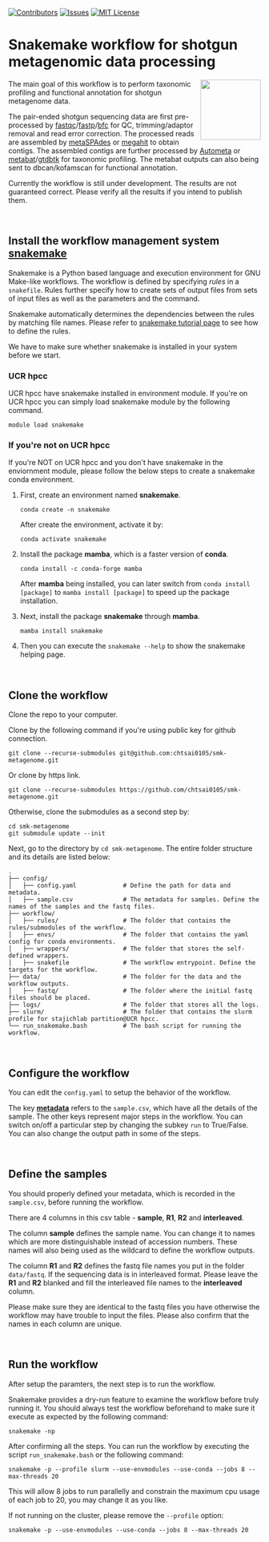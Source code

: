 [![Contributors][contributors-shield]][contributors-url]
[![Issues][issues-shield]][issues-url]
[![MIT License][license-shield]][license-url]

[contributors-shield]: https://img.shields.io/github/contributors/chtsai0105/smk-metagenome
[contributors-url]: https://github.com/chtsai0105/smk-metagenome/graphs/contributors
[issues-shield]: https://img.shields.io/github/issues/chtsai0105/smk-metagenome
[issues-url]: https://github.com/chtsai0105/smk-metagenome/issues
[license-shield]: https://img.shields.io/github/license/chtsai0105/smk-metagenome?label=license
[license-url]: https://github.com/chtsai0105/smk-metagenome/blob/master/LICENSE

# Snakemake workflow for shotgun metagenomic data processing
<img align="right" width="120" height="120" src="https://avatars.githubusercontent.com/u/33450111?s=200&v=4">
The main goal of this workflow is to perform taxonomic profiling and functional annotation for shotgun metagenome data.

The pair-ended shotgun sequencing data are first pre-processed by
[fastqc](https://github.com/s-andrews/FastQC)/[fastp](https://github.com/OpenGene/fastp)/[bfc](https://github.com/lh3/bfc) for
QC, trimming/adaptor removal and read error correction.
The processed reads are assembled by [metaSPAdes](https://github.com/ablab/spades) or
[megahit](https://github.com/voutcn/megahit) to obtain contigs.
The assembled contigs are further processed by [Autometa](https://github.com/KwanLab/Autometa) or
[metabat](https://bitbucket.org/berkeleylab/metabat)/[gtdbtk](https://github.com/Ecogenomics/GTDBTk) for taxonomic profiling.
The metabat outputs can also being sent to dbcan/kofamscan for functional annotation.

Currently the workflow is still under development. The results are not guaranteed correct.
Please verify all the results if you intend to publish them.

<br>

## Install the workflow management system [**snakemake**](https://snakemake.readthedocs.io/en/stable/index.html)
Snakemake is a Python based language and execution environment for GNU Make-like workflows.
The workflow is defined by specifying *rules* in a `snakefile`.
Rules further specify how to create sets of output files from sets of input files as well as the parameters and the command.

Snakemake automatically determines the dependencies between the rules by matching file names.
Please refer to [snakemake tutorial page](https://snakemake.readthedocs.io/en/stable/tutorial/basics.html) to see how to define the rules.

We have to make sure whether snakemake is installed in your system before we start.

### UCR hpcc
UCR hpcc have snakemake installed in environment module. If you're on UCR hpcc you can simply load snakemake module by the following command.
```
module load snakemake
```

### If you're not on UCR hpcc
If you're NOT on UCR hpcc and you don't have snakemake in the enviornment module, please follow the below steps to create a snakemake conda environment.
1. First, create an environment named **snakemake**.

    ```
    conda create -n snakemake
    ```

    After create the environment, activate it by:
    
    ```
    conda activate snakemake
    ```

2. Install the package **mamba**, which is a faster version of **conda**. 

    ```
    conda install -c conda-forge mamba
    ```
    
    After **mamba** being installed, you can later switch from `conda install [package]` to `mamba install [package]` to speed up the package installation.

3. Next, install the package **snakemake** through **mamba**.
    
    ```
    mamba install snakemake
    ```
    
4. Then you can execute the `snakemake --help` to show the snakemake helping page.

<br>

## Clone the workflow

Clone the repo to your computer.

Clone by the following command if you're using public key for github connection.

```
git clone --recurse-submodules git@github.com:chtsai0105/smk-metagenome.git
```

Or clone by https link.

```
git clone --recurse-submodules https://github.com/chtsai0105/smk-metagenome.git
```

Otherwise, clone the submodules as a second step by:
```
cd smk-metagenome
git submodule update --init
```

Next, go to the directory by `cd smk-metagenome`. The entire folder structure and its details are listed below:

    .
    ├── config/
    │   ├── config.yaml             # Define the path for data and metadata.
    │   ├── sample.csv              # The metadata for samples. Define the names of the samples and the fastq files.
    ├── workflow/
    │   ├── rules/                  # The folder that contains the rules/submodules of the workflow.
    │   ├── envs/                   # The folder that contains the yaml config for conda environments.
    │   ├── wrappers/               # The folder that stores the self-defined wrappers.
    │   ├── snakefile               # The workflow entrypoint. Define the targets for the workflow.
    ├── data/                       # The folder for the data and the workflow outputs.
    │   ├── fastq/                  # The folder where the initial fastq files should be placed.
    ├── logs/                       # The folder that stores all the logs.
    ├── slurm/                      # The folder that contains the slurm profile for stajichlab partition@UCR hpcc.
    └── run_snakemake.bash          # The bash script for running the workflow.

<br>

## Configure the workflow

You can edit the `config.yaml` to setup the behavior of the workflow.

The key [**metadata**](config/config.yaml#LL1C4-L1C4) refers to the `sample.csv`, which have all the details of the sample.
The other keys represent major steps in the workflow. You can switch on/off a particular step by changing the subkey `run` to True/False. You can also change the 
output path in some of the steps.

<br>

## Define the samples

You should properly defined your metadata, which is recorded in the `sample.csv`, before running the workflow.

There are 4 columns in this csv table - **sample**, **R1**, **R2** and **interleaved**.

The column **sample** defines the sample name. You can change it to names which are more distinguishable instead of accession numbers.
These names will also being used as the wildcard to define the workflow outputs.

The column **R1** and **R2** defines the fastq file names you put in the folder `data/fastq`.
If the sequencing data is in interleaved format. Please leave the **R1** and **R2** blanked and fill the interleaved file names to the **interleaved** column.

Please make sure they are identical to the fastq files you have otherwise the workflow may have trouble to input the files.
Please also confirm that the names in each column are unique.

<br>

## Run the workflow

After setup the paramters, the next step is to run the workflow.

Snakemake provides a dry-run feature to examine the workflow before truly running it. You should always test the workflow beforehand to make sure it execute as 
expected by the following command:

```
snakemake -np
```

After confirming all the steps. You can run the workflow by executing the script `run_snakemake.bash` or the following command:

```
snakemake -p --profile slurm --use-envmodules --use-conda --jobs 8 --max-threads 20
```

This will allow 8 jobs to run parallelly and constrain the maximum cpu usage of each job to 20, you may change it as you like.

If not running on the cluster, please remove the `--profile` option:

```
snakemake -p --use-envmodules --use-conda --jobs 8 --max-threads 20
```
